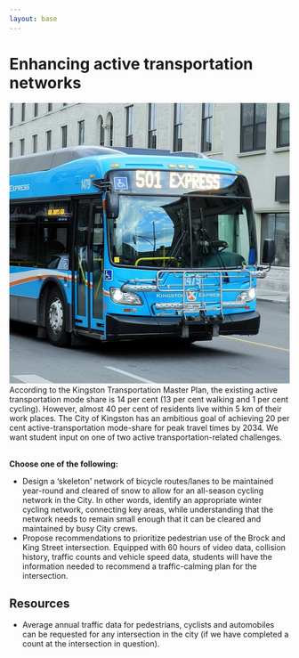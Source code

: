 ```yaml
---
layout: base
---
```


# Enhancing active transportation networks

<div class="row">
<span class="image left"><img src="images/transit.jpg" alt="" /></span>
According to the Kingston Transportation Master Plan, 
the existing active transportation mode share is 14 per cent 
(13 per cent walking and 1 per cent cycling). 
However, almost 40 per cent of residents live within 5 km of their work places. 
The City of Kingston has an ambitious goal of achieving 20 per cent active-transportation
mode-share for peak travel times by 2034. 
We want student input on one of two active transportation-related challenges.
</div>
<br>

**Choose one of the following:**

* Design a ‘skeleton' network of bicycle routes/lanes to be maintained year-round and 
  cleared of snow to allow for an all-season cycling network in the City. 
  In other words, identify an appropriate winter cycling network, 
  connecting key areas, 
  while understanding that the network needs to remain small enough 
  that it can be cleared and maintained by busy City crews.
* Propose recommendations to prioritize pedestrian use of the Brock and King Street intersection.
  Equipped with 60 hours of video data, collision history, traffic counts and vehicle speed data,
  students will have the information needed 
  to recommend a traffic-calming plan for the intersection.

## Resources

* Average annual traffic data for pedestrians, cyclists and automobiles 
  can be requested for any intersection in the city 
  (if we have completed a count at the intersection in question).

